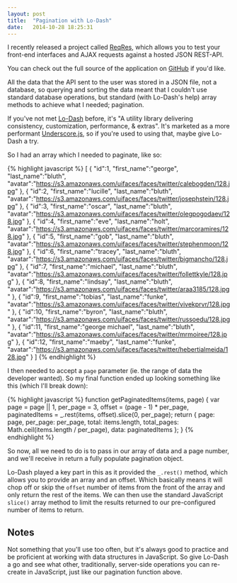 ```yaml
---
layout: post
title:  "Pagination with Lo-Dash"
date:   2014-10-28 18:25:31
---
```


I recently released a project called [ReqRes](http://reqr.es), which allows you to test your front-end interfaces and AJAX requests against a hosted JSON REST-API.

You can check out the full source of the application on [GitHub](https://github.com/benhowdle89/reqres) if you'd like.

All the data that the API sent to the user was stored in a JSON file, not a database, so querying and sorting the data meant that I couldn't use standard database operations, but standard (with Lo-Dash's help) array methods to achieve what I needed; pagination.

If you've not met [Lo-Dash](https://lodash.com) before, it's "A utility library delivering consistency, customization, performance, & extras". It's marketed as a more performant [Underscore.js](http://underscorejs.org), so if you're used to using that, maybe give Lo-Dash a try.

So I had an array which I needed to paginate, like so:

{% highlight javascript %}
[
    {
        "id":1,
        "first_name":"george",
        "last_name":"bluth",
        "avatar":"https://s3.amazonaws.com/uifaces/faces/twitter/calebogden/128.jpg"
    },
    {
        "id":2,
        "first_name":"lucille",
        "last_name":"bluth",
        "avatar":"https://s3.amazonaws.com/uifaces/faces/twitter/josephstein/128.jpg"
    },
    {
        "id":3,
        "first_name":"oscar",
        "last_name":"bluth",
        "avatar":"https://s3.amazonaws.com/uifaces/faces/twitter/olegpogodaev/128.jpg"
    },
    {
        "id":4,
        "first_name":"eve",
        "last_name":"holt",
        "avatar":"https://s3.amazonaws.com/uifaces/faces/twitter/marcoramires/128.jpg"
    },
    {
        "id":5,
        "first_name":"gob",
        "last_name":"bluth",
        "avatar":"https://s3.amazonaws.com/uifaces/faces/twitter/stephenmoon/128.jpg"
    },
    {
        "id":6,
        "first_name":"tracey",
        "last_name":"bluth",
        "avatar":"https://s3.amazonaws.com/uifaces/faces/twitter/bigmancho/128.jpg"
    },
    {
        "id":7,
        "first_name":"michael",
        "last_name":"bluth",
        "avatar":"https://s3.amazonaws.com/uifaces/faces/twitter/follettkyle/128.jpg"
    },
    {
        "id":8,
        "first_name":"lindsay",
        "last_name":"bluth",
        "avatar":"https://s3.amazonaws.com/uifaces/faces/twitter/araa3185/128.jpg"
    },
    {
        "id":9,
        "first_name":"tobias",
        "last_name":"funke",
        "avatar":"https://s3.amazonaws.com/uifaces/faces/twitter/vivekprvr/128.jpg"
    },
    {
        "id":10,
        "first_name":"byron",
        "last_name":"bluth",
        "avatar":"https://s3.amazonaws.com/uifaces/faces/twitter/russoedu/128.jpg"
    },
    {
        "id":11,
        "first_name":"george michael",
        "last_name":"bluth",
        "avatar":"https://s3.amazonaws.com/uifaces/faces/twitter/mrmoiree/128.jpg"
    },
    {
        "id":12,
        "first_name":"maeby",
        "last_name":"funke",
        "avatar":"https://s3.amazonaws.com/uifaces/faces/twitter/hebertialmeida/128.jpg"
    }
]
{% endhighlight %}

I then needed to accept a `page` parameter (ie. the range of data the developer wanted). So my final function ended up looking something like this (which I'll break down):

{% highlight javascript %}
function getPaginatedItems(items, page) {
	var page = page || 1,
	    per_page = 3,
	    offset = (page - 1) * per_page,
	    paginatedItems = _.rest(items, offset).slice(0, per_page);
	return {
		page: page,
		per_page: per_page,
		total: items.length,
		total_pages: Math.ceil(items.length / per_page),
		data: paginatedItems
	};
}
{% endhighlight %} 

So now, all we need to do is to pass in our array of data and a page number, and we'll receive in return a fully populate pagination object.

Lo-Dash played a key part in this as it provided the `_.rest()` method, which allows you to provide an array and an offset. Which basically means it will chop off or skip the `offset` number of items from the front of the array and only return the rest of the items. We can then use the standard JavaScript `slice()` array method to limit the results returned to our pre-configured number of items to return.

## Notes

Not something that you'll use too often, but it's always good to practice and be proficient at working with data structures in JavaScript. So give Lo-Dash a go and see what other, traditionally, server-side operations you can re-create in JavaScript, just like our pagination function above.
